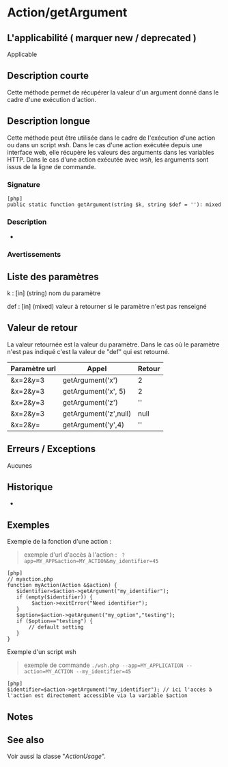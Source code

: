 # Action/getArgument



## L'applicabilité ( marquer new / deprecated )

   Applicable

## Description courte

Cette méthode permet de récupérer la valeur d'un argument donné dans le cadre d'une exécution d'action.

## Description longue

Cette méthode peut être utilisée dans le cadre de l'exécution d'une action ou dans un script *wsh*.
Dans le cas d'une action exécutée depuis une interface web, elle récupère les valeurs des arguments dans les variables HTTP. Dans le cas d'une action exécutée avec *wsh*, les arguments sont issus de la ligne de commande.

### Signature

    [php]
    public static function getArgument(string $k, string $def = ''): mixed

### Description

-

### Avertissements


## Liste des paramètres

k
: [in] (string) nom du paramètre

def
: [in] (mixed) valeur à retourner si le paramètre n'est pas renseigné

## Valeur de retour

La valeur retournée est la valeur du paramètre. Dans le cas où le paramètre n'est pas indiqué c'est la valeur de "def" qui est retourné.

| Paramètre url | Appel                 | Retour        |
|---------------|-----------------------|---------------|
|  &x=2&y=3     | getArgument('x')      |   2           |
|  &x=2&y=3     | getArgument('x', 5)   |   2           |
|  &x=2&y=3     | getArgument('z')      |   ''          |
|  &x=2&y=3     | getArgument('z',null) |   null        |
|  &x=2&y=      | getArgument('y',4)    |   ''          |


## Erreurs / Exceptions

Aucunes

## Historique

-

## Exemples

Exemple de la fonction d'une action :
>    exemple d'url d'accès à l'action : ` ?app=MY_APP&action=MY_ACTION&my_identifier=45`

    [php]
    // myaction.php
    function myAction(Action &$action) {
       $identifier=$action->getArgument("my_identifier");
       if (empty($identifier)) {
            $action->exitError("Need identifier");
       }
       $option=$action->getArgument("my_option","testing");
       if ($option=="testing") {
           // default setting
       }
    }


Exemple d'un script wsh
>    exemple de commande `./wsh.php --app=MY_APPLICATION --action=MY_ACTION --my_identifier=45`

    [php]
    $identifier=$action->getArgument("my_identifier"); // ici l'accès à l'action est directement accessible via la variable $action

## Notes


## See also

Voir aussi la classe "*ActionUsage*".